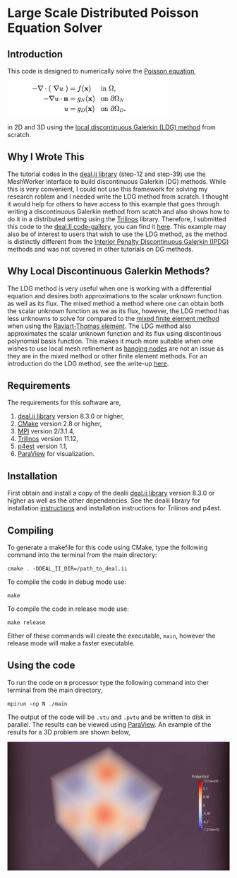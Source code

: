# Large Scale Distributed Poisson Equation Solver

## Introduction
This code is designed to numerically solve the <a href="https://en.wikipedia.org/wiki/Poisson's_equation">Poisson equation</a>,

![PoissonEquation](doc/images/Poisson_Eq.png)


in 2D and 3D using the <a href="http://www.sciencedirect.com/science/article/pii/S0168927406000651">local discontinuous Galerkin (LDG) method</a> from scratch. 

## Why I Wrote This
The tutorial codes in the <a href="http://dealii.org/">deal.ii library</a> (step-12 and step-39) use the MeshWorker interface to build discontinuous Galerkin (DG) methods. While this is very convenient, I could not use this framework for solving my research roblem and I needed write the LDG method from scratch. I thought it would help for others to have access to this example that goes through writing a discontinuous Galerkin method from scatch and also shows how to do it in a distributed setting using the <a href="https://www.trilinos.org">Trilinos</a> library. Therefore, I submitted this code to the <a href="http://dealii.org/code-gallery.html">deal.II code-gallery</a>, you can find it <a href="https://dealii.org/developer/doxygen/deal.II/CodeGallery.html">here</a>. This example may also be of interest to users that wish to use the LDG method, as the method is distinctly different from the <a href="http://www3.nd.edu/~zxu2/acms60790S14/unified-analy-dg-elliptic-eq.pdf">Interior Penalty Discontinuous Galerkin (IPDG)</a> methods and was not covered in other tutorials on DG methods.  

## Why Local Discontinuous Galerkin Methods?
The LDG method is very useful when one is working with a differential equation and desires both approximations to the scalar unknown function as well as its flux. The mixed method a method where one can obtain both the scalar unknown function as we as its flux, however, the LDG method has less unknowns to solve for compared to the <a href="https://en.wikipedia.org/wiki/Mixed_finite_element_method">
mixed finite element method</a> when using the <a href="https://en.wikipedia.org/wiki/Raviart%E2%80%93Thomas_basis_functions">Raviart-Thomas element</a>. The LDG method also approximates the scalar unknown function and its flux using discontinous polynomial basis function. This makes it much more suitable when one wishes to use local mesh refinement as <a href="http://scicomp.stackexchange.com/questions/21372/what-is-a-hanging-node-in-the-finite-element-meshing">hanging nodes</a> are not an issue as they are in the mixed method or other finite element methods. For an introduction do the LDG method, see the write-up [here](doc/Intro.pdf).


## Requirements
The requirements for this software are,
1. <a href="https://www.dealii.org">deal.ii library</a> version 8.3.0 or higher,
2. <a href="https://www.cmake.org">CMake</a> version 2.8 or higher,
3. <a href="https://www.mpich.org">MPI</a> version 2/3.1.4,
4. <a href="https://www.trilinos.org">Trilinos<a/> version 11.12,
5. <a href="http://www.p4est.org">p4est<a/> version 1.1,
6. <a href="http://www.paraview.org/">ParaView</a> for visualization.


## Installation
First obtain and install a copy of the dealii
<a href="https://www.dealii.org">deal.ii library</a> version 8.3.0 or higher as well as the other dependencies.
See the dealii library for installation <a href="http://dealii.org/8.4.1/index.html">instructions</a> and installation instructions for Trilinos and p4est.

## Compiling
To generate a makefile for this code using CMake, type the following command into the terminal from the main directory:

	cmake . -DDEAL_II_DIR=/path_to_deal.ii

To compile the code in debug mode use:

	make

To compile the code in release mode use:

	make release	

Either of these commands will create the executable, <code>main</code>, however the release mode will make a faster executable.

## Using the code
To run the code on <code>N</code> processor type the following command into ther terminal from the main directory,

	mpirun -np N ./main

The output of the code will be <code>.vtu</code> and <code>.pvtu</code> and be written to disk in parallel.  The results can be viewed using <a href="http://www.paraview.org/">ParaView</a>.  An example of the results for a 3D problem are shown below,

![Poisson](doc/images/Poisson.png)

